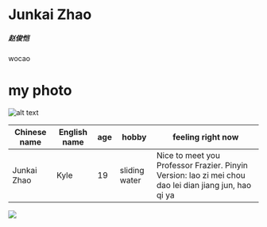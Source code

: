 # Junkai Zhao
##### 赵俊恺
wocao
# my photo 
![alt text](http://5b0988e595225.cdn.sohucs.com/images/20171122/d63ec3adb4404b0398192210543b0726.jpeg)



Chinese name | English name | age | hobby | feeling right now
--- | --- | --- | --- | ---
Junkai Zhao | Kyle | 19 | sliding water | Nice to meet you Professor Frazier. Pinyin Version: lao zi mei chou dao lei dian jiang jun, hao qi ya 

![](download.jpg)


